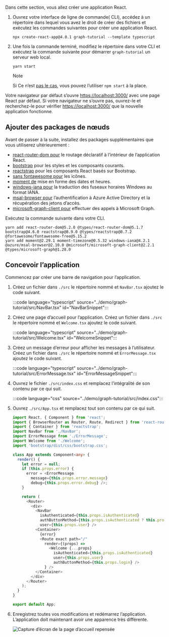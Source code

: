 <!-- markdownlint-disable MD002 MD041 -->

Dans cette section, vous allez créer une application React.

1. Ouvrez votre interface de ligne de commande( CLI), accédez à un répertoire dans lequel vous avez le droit de créer des fichiers et exécutez les commandes suivantes pour créer une application React.

    ```Shell
    npx create-react-app@4.0.1 graph-tutorial --template typescript
    ```

1. Une fois la commande terminé, modifiez le répertoire dans votre CLI et exécutez la commande suivante pour démarrer `graph-tutorial` un serveur web local.

    ```Shell
    yarn start
    ```

    > [!NOTE]
    > Si Ce n’est [pas le cas,](https://yarnpkg.com/) vous pouvez l’utiliser `npm start` à la place.

Votre navigateur par défaut s’ouvre [https://localhost:3000/](https://localhost:3000) avec une page React par défaut. Si votre navigateur ne s’ouvre pas, ouvrez-le et recherchez-le pour vérifier [https://localhost:3000/](https://localhost:3000) que la nouvelle application fonctionne.

## <a name="add-node-packages"></a>Ajouter des packages de nœuds

Avant de passer à la suite, installez des packages supplémentaires que vous utiliserez ultérieurement :

- [react-router-dom pour](https://github.com/ReactTraining/react-router) le routage déclaratif à l’intérieur de l’application React.
- [bootstrap](https://github.com/twbs/bootstrap) pour les styles et les composants courants.
- [reactstrap](https://github.com/reactstrap/reactstrap) pour les composants React basés sur Bootstrap.
- [sans fontawesome pour](https://github.com/FortAwesome/Font-Awesome) les icônes.
- [moment de](https://github.com/moment/moment) mise en forme des dates et heures.
- [windows-iana pour](https://github.com/rubenillodo/windows-iana) la traduction des fuseaux horaires Windows au format IANA.
- [msal-browser pour](https://github.com/AzureAD/microsoft-authentication-library-for-js/tree/dev/lib/msal-browser) l’authentification à Azure Active Directory et la récupération des jetons d’accès.
- [microsoft-graph-client pour](https://github.com/microsoftgraph/msgraph-sdk-javascript) effectuer des appels à Microsoft Graph.

Exécutez la commande suivante dans votre CLI.

```Shell
yarn add react-router-dom@5.2.0 @types/react-router-dom@5.1.7 bootstrap@4.6.0 reactstrap@8.9.0 @types/reactstrap@8.7.2 @fortawesome/fontawesome-free@5.15.2
yarn add moment@2.29.1 moment-timezone@0.5.32 windows-iana@4.2.1 @azure/msal-browser@2.10.0 @microsoft/microsoft-graph-client@2.2.1 @types/microsoft-graph@1.28.0
```

## <a name="design-the-app"></a>Concevoir l’application

Commencez par créer une barre de navigation pour l’application.

1. Créez un fichier dans `./src` le répertoire nommé et `NavBar.tsx` ajoutez le code suivant.

    :::code language="typescript" source="../demo/graph-tutorial/src/NavBar.tsx" id="NavBarSnippet":::

1. Créez une page d’accueil pour l’application. Créez un fichier dans `./src` le répertoire nommé et `Welcome.tsx` ajoutez le code suivant.

    :::code language="typescript" source="../demo/graph-tutorial/src/Welcome.tsx" id="WelcomeSnippet":::

1. Créez un message d’erreur pour afficher les messages à l’utilisateur. Créez un fichier dans `./src` le répertoire nommé et `ErrorMessage.tsx` ajoutez le code suivant.

    :::code language="typescript" source="../demo/graph-tutorial/src/ErrorMessage.tsx" id="ErrorMessageSnippet":::

1. Ouvrez le fichier `./src/index.css` et remplacez l’intégralité de son contenu par ce qui suit.

    :::code language="css" source="../demo/graph-tutorial/src/index.css":::

1. Ouvrez `./src/App.tsx` et remplacez tout son contenu par ce qui suit.

    ```typescript
    import React, { Component } from 'react';
    import { BrowserRouter as Router, Route, Redirect } from 'react-router-dom';
    import { Container } from 'reactstrap';
    import NavBar from './NavBar';
    import ErrorMessage from './ErrorMessage';
    import Welcome from './Welcome';
    import 'bootstrap/dist/css/bootstrap.css';

    class App extends Component<any> {
      render() {
        let error = null;
        if (this.props.error) {
          error = <ErrorMessage
            message={this.props.error.message}
            debug={this.props.error.debug} />;
        }

        return (
          <Router>
            <div>
              <NavBar
                isAuthenticated={this.props.isAuthenticated}
                authButtonMethod={this.props.isAuthenticated ? this.props.logout : this.props.login}
                user={this.props.user} />
              <Container>
                {error}
                <Route exact path="/"
                  render={(props) =>
                    <Welcome {...props}
                      isAuthenticated={this.props.isAuthenticated}
                      user={this.props.user}
                      authButtonMethod={this.props.login} />
                  } />
              </Container>
            </div>
          </Router>
        );
      }
    }

    export default App;
    ```

1. Enregistrez toutes vos modifications et redémarrez l’application. L’application doit maintenant avoir une apparence très différente.

    ![Capture d’écran de la page d’accueil repensée](images/create-app-01.png)
